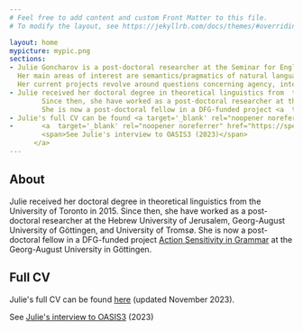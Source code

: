 ```yaml
---
# Feel free to add content and custom Front Matter to this file.
# To modify the layout, see https://jekyllrb.com/docs/themes/#overriding-theme-defaults

layout: home
mypicture: mypic.png
sections:
- Julie Goncharov is a post-doctoral researcher at the Seminar for English Philology and the University Center for Text Structures at the Georg-August University in Göttingen. 
  Her main areas of interest are semantics/pragmatics of natural languages and philosophy of language. 
  Her current projects revolve around questions concerning agency, intentions, reference, and their representations in language.
- Julie received her doctoral degree in theoretical linguistics from  the University of Toronto in 2015.
        Since then, she have worked as a post-doctoral researcher at the Hebrew University of Jerusalem, Georg-August University of Göttingen, and University of Tromsø.
        She is now a post-doctoral fellow in a DFG-funded project <a  target='_blank' rel="noopener noreferrer" href="https://uni-goettingen.de/de/vorschau_3dd0fb16351b3f7ffbd9a226d14b3a9b/652812.html">Action Sensitivity in Grammar</a> at the Georg-August University in Göttingen.
- Julie's full CV can be found <a target='_blank' rel="noopener noreferrer" href="./assets/docs/Goncharov_cv.pdf">here</a> (updated February 2023).
-       <a  target='_blank' rel="noopener noreferrer" href="https://spe-uca.sciencesconf.org/resource/page/id/10" id="my-publication-link">
        <span>See Julie's interview to OASIS3 (2023)</span>
      </a>
---
```

## About

Julie received her doctoral degree in theoretical linguistics from  the University of Toronto in 2015.
Since then, she have worked as a post-doctoral researcher at the Hebrew University of Jerusalem, Georg-August University of Göttingen, and University of Tromsø.
She is now a post-doctoral fellow in a DFG-funded project <a  target='_blank' rel="noopener noreferrer" href="https://uni-goettingen.de/de/vorschau_3dd0fb16351b3f7ffbd9a226d14b3a9b/652812.html">Action Sensitivity in Grammar</a> at the Georg-August University in Göttingen.

## Full CV 

Julie's full CV can be found <a target='_blank' rel="noopener noreferrer" href="./assets/docs/Goncharov_cv.pdf">here</a> (updated November 2023).

See <a  target='_blank' rel="noopener noreferrer" href="https://spe-uca.sciencesconf.org/resource/page/id/10" id="my-publication-link">Julie's interview to OASIS3</a> (2023)

